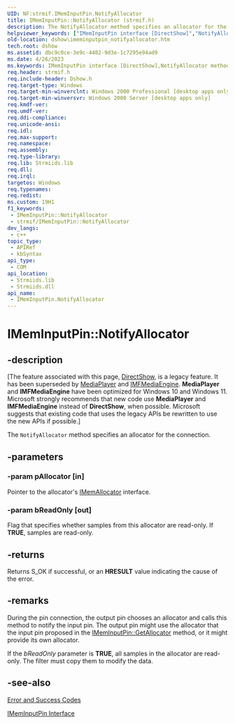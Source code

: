 ```yaml
---
UID: NF:strmif.IMemInputPin.NotifyAllocator
title: IMemInputPin::NotifyAllocator (strmif.h)
description: The NotifyAllocator method specifies an allocator for the connection.
helpviewer_keywords: ["IMemInputPin interface [DirectShow]","NotifyAllocator method","IMemInputPin.NotifyAllocator","IMemInputPin::NotifyAllocator","IMemInputPinNotifyAllocator","NotifyAllocator","NotifyAllocator method [DirectShow]","NotifyAllocator method [DirectShow]","IMemInputPin interface","dshow.imeminputpin_notifyallocator","strmif/IMemInputPin::NotifyAllocator"]
old-location: dshow\imeminputpin_notifyallocator.htm
tech.root: dshow
ms.assetid: dbc9c0ce-3e9c-4402-9d3e-1c7295e94ad9
ms.date: 4/26/2023
ms.keywords: IMemInputPin interface [DirectShow],NotifyAllocator method, IMemInputPin.NotifyAllocator, IMemInputPin::NotifyAllocator, IMemInputPinNotifyAllocator, NotifyAllocator, NotifyAllocator method [DirectShow], NotifyAllocator method [DirectShow],IMemInputPin interface, dshow.imeminputpin_notifyallocator, strmif/IMemInputPin::NotifyAllocator
req.header: strmif.h
req.include-header: Dshow.h
req.target-type: Windows
req.target-min-winverclnt: Windows 2000 Professional [desktop apps only]
req.target-min-winversvr: Windows 2000 Server [desktop apps only]
req.kmdf-ver: 
req.umdf-ver: 
req.ddi-compliance: 
req.unicode-ansi: 
req.idl: 
req.max-support: 
req.namespace: 
req.assembly: 
req.type-library: 
req.lib: Strmiids.lib
req.dll: 
req.irql: 
targetos: Windows
req.typenames: 
req.redist: 
ms.custom: 19H1
f1_keywords:
 - IMemInputPin::NotifyAllocator
 - strmif/IMemInputPin::NotifyAllocator
dev_langs:
 - c++
topic_type:
 - APIRef
 - kbSyntax
api_type:
 - COM
api_location:
 - Strmiids.lib
 - Strmiids.dll
api_name:
 - IMemInputPin.NotifyAllocator
---
```


# IMemInputPin::NotifyAllocator


## -description

\[The feature associated with this page, [DirectShow](/windows/win32/directshow/directshow), is a legacy feature. It has been superseded by [MediaPlayer](/uwp/api/Windows.Media.Playback.MediaPlayer) and [IMFMediaEngine](/windows/win32/api/mfmediaengine/nn-mfmediaengine-imfmediaengine). **MediaPlayer** and **IMFMediaEngine** have been optimized for Windows 10 and Windows 11. Microsoft strongly recommends that new code use **MediaPlayer** and **IMFMediaEngine** instead of **DirectShow**, when possible. Microsoft suggests that existing code that uses the legacy APIs be rewritten to use the new APIs if possible.\]

The <code>NotifyAllocator</code> method specifies an allocator for the connection.

## -parameters

### -param pAllocator [in]

Pointer to the allocator's <a href="/windows/desktop/api/strmif/nn-strmif-imemallocator">IMemAllocator</a> interface.

### -param bReadOnly [out]

Flag that specifies whether samples from this allocator are read-only. If <b>TRUE</b>, samples are read-only.

## -returns

Returns S_OK if successful, or an <b>HRESULT</b> value indicating the cause of the error.

## -remarks

During the pin connection, the output pin chooses an allocator and calls this method to notify the input pin. The output pin might use the allocator that the input pin proposed in the <a href="/windows/desktop/api/strmif/nf-strmif-imeminputpin-getallocator">IMemInputPin::GetAllocator</a> method, or it might provide its own allocator.

If the <i>bReadOnly</i> parameter is <b>TRUE</b>, all samples in the allocator are read-only. The filter must copy them to modify the data.

## -see-also

<a href="/windows/desktop/DirectShow/error-and-success-codes">Error and Success Codes</a>



<a href="/windows/desktop/api/strmif/nn-strmif-imeminputpin">IMemInputPin Interface</a>
